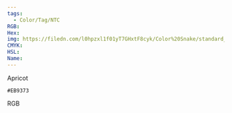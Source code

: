 ```yaml
---
tags:
  - Color/Tag/NTC
RGB:
Hex:
img: https://filedn.com/l0hpzxl1f01yT7GHxtF8cyk/Color%20Snake/standard_csv_to_svg//EB9373.svg
CMYK:
HSL:
Name:
---
```

Apricot
```palette
#EB9373
```
RGB
